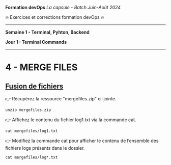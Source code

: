 **Formation devOps**
_La capsule - Batch Juin-Août 2024_

:fire: Exercices et corrections formation devOps :fire:

---

**Semaine 1 - Terminal, Pyhton, Backend**

**Jour 1 : Terminal Commands**

---
# 4 - MERGE FILES

## <ins> Fusion de fichiers </ins>

👉 Récupérez la ressource "mergefiles.zip" ci-jointe.

```
unzip mergefiles.zip
``` 

👉 Affichez le contenu du fichier log1.txt via la commande cat.

```
cat mergefiles/log1.txt
```

 👉 Modifiez la commande cat pour afficher le contenu de l’ensemble des fichiers logs présents dans le dossier.

 ```
cat mergefiles/log*.txt
```
